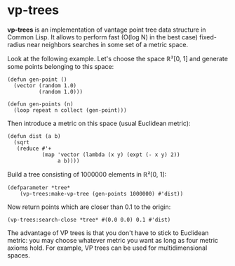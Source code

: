 vp-trees
========

**vp-trees** is an implementation of vantage point tree data structure
in Common Lisp. It allows to perform fast (O(log N) in the best case)
fixed-radius near neighbors searches in some set of a metric space.

Look at the following example. Let's choose the space ℝ²[0, 1] and
generate some points belonging to this space:
~~~~
(defun gen-point ()
  (vector (random 1.0)
          (random 1.0)))

(defun gen-points (n)
  (loop repeat n collect (gen-point)))
~~~~

Then introduce a metric on this space (usual Euclidean metric):
~~~~
(defun dist (a b)
  (sqrt
   (reduce #'+
           (map 'vector (lambda (x y) (expt (- x y) 2))
                a b))))
~~~~

Build a tree consisting of 1000000 elements in ℝ²[0, 1]:
~~~~
(defparameter *tree*
    (vp-trees:make-vp-tree (gen-points 1000000) #'dist))
~~~~

Now return points which are closer than 0.1 to the origin:
~~~~
(vp-trees:search-close *tree* #(0.0 0.0) 0.1 #'dist)
~~~~

The advantage of VP trees is that you don't have to stick to Euclidean
metric: you may choose whatever metric you want as long as four
metric axioms hold. For example, VP trees can be used for
multidimensional spaces.
